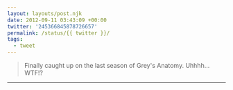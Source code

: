 ```yaml
---
layout: layouts/post.njk
date: 2012-09-11 03:43:09 +00:00
twitter: '245366845878726657'
permalink: /status/{{ twitter }}/
tags: 
  - tweet
---
```


> Finally caught up on the last season of Grey's Anatomy. Uhhhh... WTF!?

---
